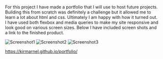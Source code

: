 For this project I have made a portfolio that I will use to host future projects. Building this from scratch was definitely a challenge but it allowed me to learn a lot about html and css. Ultimately I am happy with how it turned out. I have used both flexbox and media queries to make my site responsive and look good on various screen sizes. Below I have included screen shots and a link to the finished product.

![Screenshot1](./assets/images/screenshot1.jpg)
![Screenshot2](./assets/images/screenshot2.jpg)
![Screenshot3](./assets/images/screenshot3.jpg)



https://kirmarnel.github.io/portfolio/